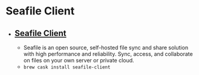 # Seafile Client
- [Seafile Client](https://www.seafile.com/)
  - 
  - Seafile is an open source, self-hosted file sync and share solution with high performance and reliability. Sync, access, and collaborate on files on your own server or private cloud.
  - `brew cask install seafile-client`
